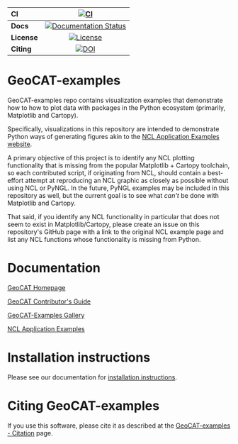 | CI | [![CI](https://github.com/NCAR/geocat-examples/actions/workflows/ci.yml/badge.svg)](https://github.com/NCAR/geocat-examples/actions/workflows/ci.yml) |
| :----------- | :----------------------------------------------------------: |
| **Docs**     |       [![Documentation Status][rtd-badge]][rtd-link]         |
| **License**  |           [![License][license-badge]][repo-link]             |
| **Citing**   |               [![DOI][doi-badge]][doi-link]                  |

# GeoCAT-examples

GeoCAT-examples repo contains visualization examples that demonstrate how to how to plot data with packages in the Python ecosystem (primarily, Matplotlib and Cartopy).

Specifically, visualizations in this repository are intended to demonstrate Python ways of generating figures akin to the [NCL Application Examples website](https://ncl.ucar.edu/Applications/).

A primary objective of this project is to identify any NCL plotting functionality that is missing from
the popular Matplotlib + Cartopy toolchain, so each contributed script, if originating from NCL, should
contain a best-effort attempt at reproducing an NCL graphic as closely as possible without using NCL or PyNGL.
In the future, PyNGL examples may be included in this repository as well, but the current goal is to see what
*can't* be done with Matplotlib and Cartopy.

That said, if you identify any NCL functionality in particular that does not seem to exist in
Matplotlib/Cartopy, please create an issue on this repository's GitHub page with a link to the original
NCL example page and list any NCL functions whose functionality is missing from Python.


# Documentation

[GeoCAT Homepage](https://geocat.ucar.edu/)

[GeoCAT Contributor's Guide](https://geocat-examples.readthedocs.io/en/latest/contrib.html)

[GeoCAT-Examples Gallery](https://geocat-examples.readthedocs.io)

[NCL Application Examples](https://ncl.ucar.edu/Applications/)


# Installation instructions

Please see our documentation for [installation instructions](https://geocat-examples.readthedocs.io/en/latest/install.html).

# Citing GeoCAT-examples

If you use this software, please cite it as described at the [GeoCAT-examples - Citation](
https://geocat-examples.readthedocs.io/en/latest/citation.html) page.




[github-ci-badge]: https://img.shields.io/github/workflow/status/NCAR/geocat-examples/CI?label=CI&logo=github&style=for-the-badge
[github-ci-link]: https://github.com/NCAR/geocat-examples/actions?query=workflow%3ACI
[rtd-badge]: https://img.shields.io/readthedocs/geocat-examples/latest.svg?style=for-the-badge
[rtd-link]: https://geocat-examples.readthedocs.io/en/latest/?badge=latest
[license-badge]: https://img.shields.io/github/license/NCAR/geocat-examples?style=for-the-badge
[doi-badge]: https://zenodo.org/badge/DOI/10.5281/zenodo.6678258.svg
[doi-link]: https://doi.org/10.5281/zenodo.6678258
[comment]: <> ([doi-badge]: https://img.shields.io/badge/DOI-10.5065%2Fa8pp--4358-brightgreen?style=for-the-badge)
[comment]: <> ([doi-link]: https://doi.org/10.5065/a8pp-4358)
[repo-link]: https://github.com/NCAR/geocat-examples
